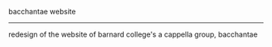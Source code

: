 bacchantae website 

--------

redesign of the website of barnard college's a cappella group, bacchantae